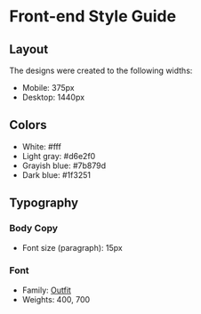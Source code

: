 # Front-end Style Guide

## Layout

The designs were created to the following widths:

- Mobile: 375px
- Desktop: 1440px

## Colors

- White: #fff
- Light gray: #d6e2f0
- Grayish blue: #7b879d
- Dark blue: #1f3251

## Typography

### Body Copy

- Font size (paragraph): 15px

### Font

- Family: [Outfit](https://fonts.google.com/specimen/Outfit)
- Weights: 400, 700

